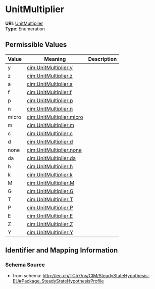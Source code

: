 # UnitMultiplier



**URI**: [UnitMultiplier](UnitMultiplier)<br />
**Type**: Enumeration

## Permissible Values

| Value | Meaning | Description |
| --- | --- | --- |
| y | [cim:UnitMultiplier.y](http://iec.ch/TC57/CIM100#UnitMultiplier.y) |  |
| z | [cim:UnitMultiplier.z](http://iec.ch/TC57/CIM100#UnitMultiplier.z) |  |
| a | [cim:UnitMultiplier.a](http://iec.ch/TC57/CIM100#UnitMultiplier.a) |  |
| f | [cim:UnitMultiplier.f](http://iec.ch/TC57/CIM100#UnitMultiplier.f) |  |
| p | [cim:UnitMultiplier.p](http://iec.ch/TC57/CIM100#UnitMultiplier.p) |  |
| n | [cim:UnitMultiplier.n](http://iec.ch/TC57/CIM100#UnitMultiplier.n) |  |
| micro | [cim:UnitMultiplier.micro](http://iec.ch/TC57/CIM100#UnitMultiplier.micro) |  |
| m | [cim:UnitMultiplier.m](http://iec.ch/TC57/CIM100#UnitMultiplier.m) |  |
| c | [cim:UnitMultiplier.c](http://iec.ch/TC57/CIM100#UnitMultiplier.c) |  |
| d | [cim:UnitMultiplier.d](http://iec.ch/TC57/CIM100#UnitMultiplier.d) |  |
| none | [cim:UnitMultiplier.none](http://iec.ch/TC57/CIM100#UnitMultiplier.none) |  |
| da | [cim:UnitMultiplier.da](http://iec.ch/TC57/CIM100#UnitMultiplier.da) |  |
| h | [cim:UnitMultiplier.h](http://iec.ch/TC57/CIM100#UnitMultiplier.h) |  |
| k | [cim:UnitMultiplier.k](http://iec.ch/TC57/CIM100#UnitMultiplier.k) |  |
| M | [cim:UnitMultiplier.M](http://iec.ch/TC57/CIM100#UnitMultiplier.M) |  |
| G | [cim:UnitMultiplier.G](http://iec.ch/TC57/CIM100#UnitMultiplier.G) |  |
| T | [cim:UnitMultiplier.T](http://iec.ch/TC57/CIM100#UnitMultiplier.T) |  |
| P | [cim:UnitMultiplier.P](http://iec.ch/TC57/CIM100#UnitMultiplier.P) |  |
| E | [cim:UnitMultiplier.E](http://iec.ch/TC57/CIM100#UnitMultiplier.E) |  |
| Z | [cim:UnitMultiplier.Z](http://iec.ch/TC57/CIM100#UnitMultiplier.Z) |  |
| Y | [cim:UnitMultiplier.Y](http://iec.ch/TC57/CIM100#UnitMultiplier.Y) |  |








## Identifier and Mapping Information







### Schema Source


* from schema: http://iec.ch/TC57/ns/CIM/SteadyStateHypothesis-EU#Package_SteadyStateHypothesisProfile




